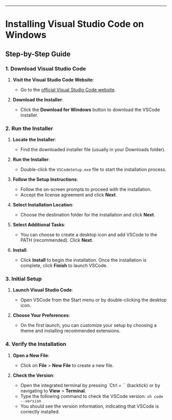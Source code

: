
---

# Installing Visual Studio Code on Windows

## Step-by-Step Guide

### 1. Download Visual Studio Code

1. **Visit the Visual Studio Code Website**:
    
    - Go to the [official Visual Studio Code website](https://code.visualstudio.com/Docs).
2. **Download the Installer**:
    
    - Click the **Download for Windows** button to download the VSCode installer.

### 2. Run the Installer

1. **Locate the Installer**:
    
    - Find the downloaded installer file (usually in your Downloads folder).
2. **Run the Installer**:
    
    - Double-click the `VSCodeSetup.exe` file to start the installation process.
3. **Follow the Setup Instructions**:
    
    - Follow the on-screen prompts to proceed with the installation.
    - Accept the license agreement and click **Next**.
4. **Select Installation Location**:
    
    - Choose the destination folder for the installation and click **Next**.
5. **Select Additional Tasks**:
    
    - You can choose to create a desktop icon and add VSCode to the PATH (recommended). Click **Next**.
6. **Install**:
    
    - Click **Install** to begin the installation. Once the installation is complete, click **Finish** to launch VSCode.

### 3. Initial Setup

1. **Launch Visual Studio Code**:
    
    - Open VSCode from the Start menu or by double-clicking the desktop icon.
2. **Choose Your Preferences**:
    
    - On the first launch, you can customize your setup by choosing a theme and installing recommended extensions.

### 4. Verify the Installation

1. **Open a New File**:
    
    - Click on **File** > **New File** to create a new file.
2. **Check the Version**:
    
    - Open the integrated terminal by pressing `Ctrl + `` (backtick) or by navigating to **View** > **Terminal**.
    - Type the following command to check the VSCode version: `sh code --version`
    - You should see the version information, indicating that VSCode is correctly installed.
